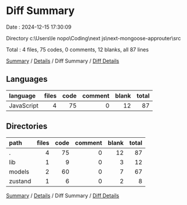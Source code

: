 # Diff Summary

Date : 2024-12-15 17:30:09

Directory c:\\Users\\le nopo\\Coding\\next js\\next-mongoose-approuter\\src

Total : 4 files,  75 codes, 0 comments, 12 blanks, all 87 lines

[Summary](results.md) / [Details](details.md) / Diff Summary / [Diff Details](diff-details.md)

## Languages
| language | files | code | comment | blank | total |
| :--- | ---: | ---: | ---: | ---: | ---: |
| JavaScript | 4 | 75 | 0 | 12 | 87 |

## Directories
| path | files | code | comment | blank | total |
| :--- | ---: | ---: | ---: | ---: | ---: |
| . | 4 | 75 | 0 | 12 | 87 |
| lib | 1 | 9 | 0 | 3 | 12 |
| models | 2 | 60 | 0 | 7 | 67 |
| zustand | 1 | 6 | 0 | 2 | 8 |

[Summary](results.md) / [Details](details.md) / Diff Summary / [Diff Details](diff-details.md)